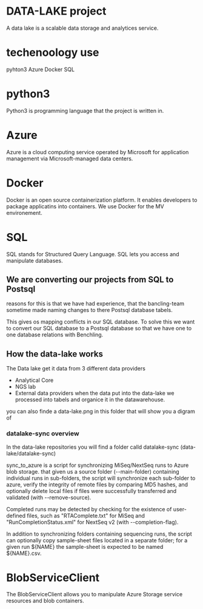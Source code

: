 # DATA-LAKE project
A data lake is a scalable data storage and analytices service.

# techenoology use 
pyhton3
Azure
Docker
SQL 

# python3
Python3 is programming language that the project is written in.

# Azure
Azure is a cloud computing service operated by Microsoft for application management via Microsoft-managed data centers.

# Docker 
Docker is an open source containerization platform. 
It enables developers to package applicatins into containers.
We use Docker for the MV environement.

# SQL
SQL stands for Structured Query Language. 
SQL lets you access and manipulate databases.

##  We are converting our projects from SQL to Postsql
reasons for this is that we have had experience, 
that the bancling-team sometime made naming changes to there Postsql database tabels. 

This gives os mapping conflicts in our SQL database. 
To solve this we want to convert our SQL database to a Postsql database
so that we have one to one database relations with Benchling.

## How the data-lake works
The Data lake get it data from 3 different data providers 
- Analytical Core
- NGS lab
- External data providers
when the data put into the data-lake we processed into tabels and organice it in the datawarehouse.

you can also finde a data-lake.png in this folder that will show you a digram of 

### datalake-sync overview
In the data-lake repositories you will find a folder calld datalake-sync (data-lake/datalake-sync)

sync_to_azure is a script for synchronizing MiSeq/NextSeq runs to Azure
blob storage. 
that given us a source folder (--main-folder) containing individual runs
in sub-folders, the script will synchronize each sub-folder to azure, verify
the integrity of remote files by comparing MD5 hashes, and optionally delete
local files if files were successfully transferred and validated (with
--remove-source).

Completed runs may be detected by checking for the existence of user-defined
files, such as "RTAComplete.txt" for MiSeq and "RunCompletionStatus.xml" for
NextSeq v2 (with --completion-flag).

In addition to synchronizing folders containing sequencing runs, the script
can optionally copy sample-sheet files located in a separate folder; for a
given run ${NAME} the sample-sheet is expected to be named ${NAME}.csv.


# BlobServiceClient 
The BlobServiceClient allows you to manipulate Azure Storage service resources and blob containers.
